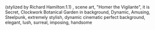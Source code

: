 (stylized by Richard Hamilton:1.1) , scene art, "Homer the Vigilante", it is
Secret, Clockwork Botanical Garden in background, Dynamic, Amusing, Steelpunk,
extremely stylish, dynamic cinematic perfect background, elegant, lush, surreal,
imposing, handsome
